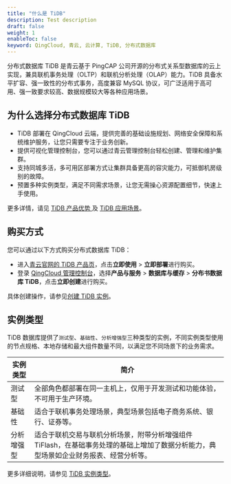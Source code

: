 ```yaml
---
title: "什么是 TiDB"
description: Test description
draft: false
weight: 1
enableToc: false
keyword: QingCloud, 青云, 云计算, TiDB, 分布式数据库
---
```


分布式数据库 TiDB 是青云基于 PingCAP 公司开源的分布式关系型数据库的云上实现，兼具联机事务处理（OLTP）和联机分析处理（OLAP）能力。TiDB 具备水平扩容、强一致性的分布式事务，高度兼容 MySQL 协议，可广泛适用于高可用、强一致要求较高、数据规模较大等各种应用场景。

## 为什么选择分布式数据库 TiDB

- TiDB 部署在 QingCloud 云端，提供完善的基础设施规划、网络安全保障和系统维护服务，让您只需要专注于业务创新。
- 提供可视化管理控制台，您可以通过青云管理控制台轻松创建、管理和维护集群。
- 支持同城多活，多可用区部署方式让集群具备更高的容灾能力，可抵御机房级别的故障。
- 预置多种实例类型，满足不同需求场景，让您无需操心资源配置细节，快速上手使用。

更多详情，请见 [TiDB 产品优势 ](../advantage/) 及 [TiDB 应用场景](../aply_scenarios//)。

## 购买方式

您可以通过以下方式购买分布式数据库 TiDB：

- 进入[青云官网的 TiDB 产品页](https://www.qingcloud.com/products/tidb/)，点击**立即使用** > **立即部署**进行购买。
- 登录 [QingCloud 管理控制台](https://console.qingcloud.com/login)，选择**产品与服务** > **数据库与缓存** > **分布书数据库 TiDB**，点击**立即创建**进行购买。

具体创建操作，请参见[创建 TiDB 实例](../../quickstart/create_tidb/)。

## 实例类型

TiDB 数据库提供了`测试型`、`基础性`、`分析增强型`三种类型的实例，不同实例类型使用的节点规格、本地存储和最大组件数量不同，以满足您不同场景下的业务需求。

| 实例类型   | 简介                                                         |
| ---------- | ------------------------------------------------------------ |
| 测试型     | 全部角色都部署在同一主机上，仅用于开发测试和功能体验，不可用于生产环境。 |
| 基础性     | 适合于联机事务处理场景，典型场景包括电子商务系统、银行、证券等。 |
| 分析增强型 | 适合于联机交易与联机分析场景，附带分析增强组件 TiFlash，在基础事务处理的基础上增加了数据分析能力，典型场景如企业财务报表、经营分析等。 |

更多详细说明，请参见 [TiDB 实例类型](../instance_type/)。



